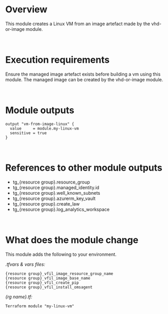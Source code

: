 # Overview

This module creates a Linux VM from an image artefact made by the vhd-or-image module.

&nbsp;
# Execution requirements

Ensure the managed image artefact exists before building a vm using this module. The managed image can be created by the vhd-or-image module.

&nbsp;
# Module outputs

```
output "vm-from-image-linux" {
  value     = module.my-linux-vm
  sensitive = true
}
```

&nbsp;
# References to other module outputs

- tg_{resource group}.resource_group
- tg_{resource group}.managed_identity.id
- tg_{resource group}.well_known_subnets
- tg_{resource group}.azurerm_key_vault
- tg_{resource group}.create_law
- tg_{resource group}.log_analytics_workspace


&nbsp;
# What does the module change

This module adds the following to your environment.

*.tfvars & vars files:*
```
{resource group}_vfil_image_resource_group_name
{resource group}_vfil_image_base_name
{resource group}_vfil_create_pip
{resource group}_vfil_install_omsagent

```

*{rg name}.tf:* 
```
Terraform module "my-linux-vm" 
```
